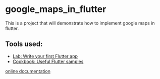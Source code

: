 # google_maps_in_flutter

This is a project that will demonstrate how to implement google maps in flutter.

## Tools used:


- [Lab: Write your first Flutter app](https://flutter.dev/docs/get-started/codelab)
- [Cookbook: Useful Flutter samples](https://flutter.dev/docs/cookbook)


[online documentation](https://flutter.dev/docs)

